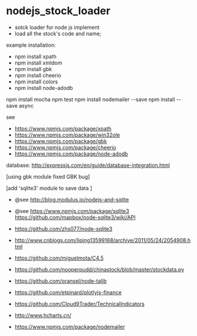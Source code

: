 # nodejs_stock_loader
* sotck loader for node js implement
* load all the stock's code and name;



example installation:
* npm install xpath
* npm install xmldom
* npm install gbk
* npm install cheerio
* npm install colors
* npm install node-adodb

npm install mocha
npm test
npm install nodemailer --save
npm install --save async

see 
* https://www.npmjs.com/package/xpath
* https://www.npmjs.com/package/win32ole
* https://www.npmjs.com/package/gbk
* https://www.npmjs.com/package/cheerio
* https://www.npmjs.com/package/node-adodb

database:
http://expressjs.com/en/guide/database-integration.html



[using gbk module fixed GBK bug]


[add 'sqlite3' module to save data ]
* @see http://blog.modulus.io/nodejs-and-sqlite
* @see https://www.npmjs.com/package/sqlite3  https://github.com/mapbox/node-sqlite3/wiki/API
* https://github.com/zhs077/node-sqlite3
* http://www.cnblogs.com/liping13599168/archive/2011/05/24/2054908.html
* https://github.com/miguelmota/C4.5

* https://github.com/nooperpudd/chinastock/blob/master/stockdata.py
* https://github.com/oransel/node-talib
* https://github.com/etpinard/plotlyjs-finance
* https://github.com/Cloud9Trader/TechnicalIndicators
* http://www.hcharts.cn/
* https://www.npmjs.com/package/nodemailer